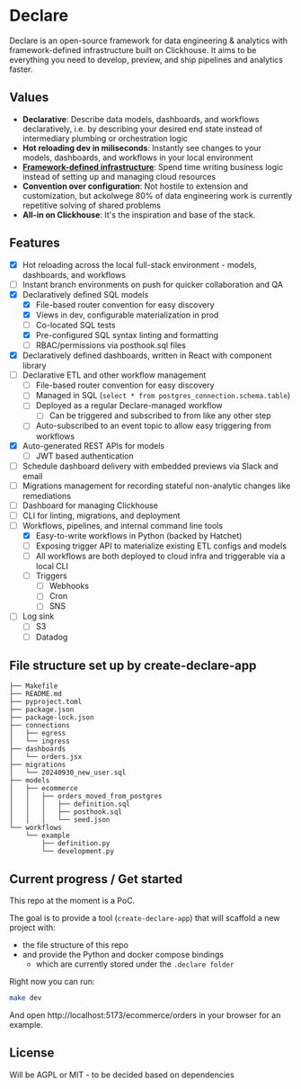 # Declare

Declare is an open-source framework for data engineering & analytics with framework-defined infrastructure built on Clickhouse. It aims to be everything you need to develop, preview, and ship pipelines and analytics faster.

## Values

-   **Declarative**: Describe data models, dashboards, and workflows declaratively, i.e. by describing your desired end state instead of intermediary plumbing or orchestration logic
-   **Hot reloading dev in miliseconds**: Instantly see changes to your models, dashboards, and workflows in your local environment
-   **[Framework-defined infrastructure](https://vercel.com/blog/framework-defined-infrastructure)**: Spend time writing business logic instead of setting up and managing cloud resources
-   **Convention over configuration**: Not hostile to extension and customization, but ackolwege 80% of data engineering work is currently repetitive solving of shared problems
-   **All-in on Clickhouse**: It's the inspiration and base of the stack.

## Features

-   [x] Hot reloading across the local full-stack environment - models, dashboards, and workflows
-   [ ] Instant branch environments on push for quicker collaboration and QA
-   [x] Declaratively defined SQL models
    -   [x] File-based router convention for easy discovery
    -   [x] Views in dev, configurable materialization in prod
    -   [ ] Co-located SQL tests
    -   [x] Pre-configured SQL syntax linting and formatting
    -   [ ] RBAC/permissions via posthook.sql files
-   [x] Declaratively defined dashboards, written in React with component library
-   [ ] Declarative ETL and other workflow management
    -   [ ] File-based router convention for easy discovery
    -   [ ] Managed in SQL (`select * from postgres_connection.schema.table`)
    -   [ ] Deployed as a regular Declare-managed workflow
        -   [ ] Can be triggered and subscribed to from like any other step
    -   [ ] Auto-subscribed to an event topic to allow easy triggering from workflows
-   [x] Auto-generated REST APIs for models
    -   [ ] JWT based authentication
-   [ ] Schedule dashboard delivery with embedded previews via Slack and email
-   [ ] Migrations management for recording stateful non-analytic changes like remediations
-   [ ] Dashboard for managing Clickhouse
-   [ ] CLI for linting, migrations, and deployment
-   [ ] Workflows, pipelines, and internal command line tools
    -   [x] Easy-to-write workflows in Python (backed by Hatchet)
    -   [ ] Exposing trigger API to materialize existing ETL configs and models
    -   [ ] All workflows are both deployed to cloud infra and triggerable via a local CLI
    -   [ ] Triggers
        -   [ ] Webhooks
        -   [ ] Cron
        -   [ ] SNS
-   [ ] Log sink
    -   [ ] S3
    -   [ ] Datadog

## File structure set up by create-declare-app

```
├── Makefile
├── README.md
├── pyproject.toml
├── package.json
├── package-lock.json
├── connections
│   ├── egress
│   └── ingress
├── dashboards
│   └── orders.jsx
├── migrations
│   └── 20240930_new_user.sql
├── models
│   ├── ecommerce
│   │   ├── orders_moved_from_postgres
│   │   │   ├── definition.sql
│   │   │   ├── posthook.sql
│   │   │   └── seed.json
└── workflows
    └── example
        ├── definition.py
        └── development.py
```

## Current progress / Get started

This repo at the moment is a PoC.

The goal is to provide a tool (`create-declare-app`) that will scaffold a new project with:

-   the file structure of this repo
-   and provide the Python and docker compose bindings
    -   which are currently stored under the `.declare folder`

Right now you can run:

```bash
make dev
```

And open http://localhost:5173/ecommerce/orders in your browser for an example.

## License

Will be AGPL or MIT - to be decided based on dependencies
